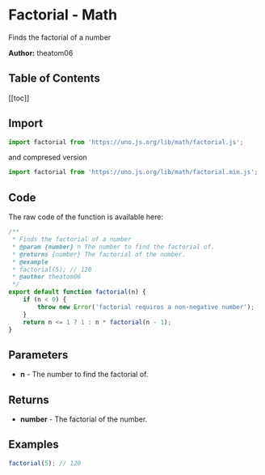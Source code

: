 # Factorial - Math
Finds the factorial of a number

**Author:** theatom06

## Table of Contents
[[toc]]

## Import 

```js
import factorial from 'https://uno.js.org/lib/math/factorial.js';
```
and compresed version
```js
import factorial from 'https://uno.js.org/lib/math/factorial.min.js';
```

## Code
The raw code of the function is available here:
```js
/**
 * Finds the factorial of a number
 * @param {number} n The number to find the factorial of.
 * @returns {number} The factorial of the number.
 * @example
 * factorial(5); // 120
 * @author theatom06
 */
export default function factorial(n) {
    if (n < 0) {
        throw new Error('factorial requires a non-negative number');
    }
    return n <= 1 ? 1 : n * factorial(n - 1);
}
```

## Parameters
* **n** - The number to find the factorial of.


## Returns
* **number** - The factorial of the number.


## Examples
```js
factorial(5); // 120

```
